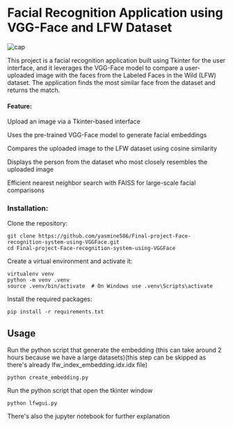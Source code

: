 # **Facial Recognition Application using VGG-Face and LFW Dataset**
![cap](https://github.com/user-attachments/assets/d018bc73-9f96-411a-90b7-459ff200009e)

This project is a facial recognition application built using Tkinter for the user interface, and it leverages the VGG-Face model to compare a user-uploaded image with the faces from the Labeled Faces in the Wild (LFW) dataset. The application finds the most similar face from the dataset and returns the match.


#### **Feature**:

Upload an image via a Tkinter-based interface

Uses the pre-trained VGG-Face model to generate facial embeddings

Compares the uploaded image to the LFW dataset using cosine similarity

Displays the person from the dataset who most closely resembles the uploaded image

Efficient nearest neighbor search with FAISS for large-scale facial comparisons

### **Installation**:

Clone the repository:
```
git clone https://github.com/yasmine586/Final-project-Face-recognition-system-using-VGGFace.git
cd Final-project-Face-recognition-system-using-VGGFace
```

Create a virtual environment and activate it:

```
virtualenv venv
python -m venv .venv
source .venv/bin/activate  # On Windows use .venv\Scripts\activate

```

Install the required packages:
```
pip install -r requirements.txt

```
## **Usage**
Run the python script that generate the embedding (this can take around 2 hours because we have a large datasets)(this step can be skipped as there's already lfw_index_embedding.idx.idx file)
```
python create_embedding.py

```
Run the python script that open the tkinter window
```
python lfwgui.py

```
There's also the jupyter notebook for further explanation







